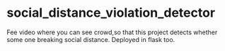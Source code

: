 # social_distance_violation_detector
Fee video where you can see crowd,so that this project detects whether some one breaking social distance.
Deployed in flask too.
